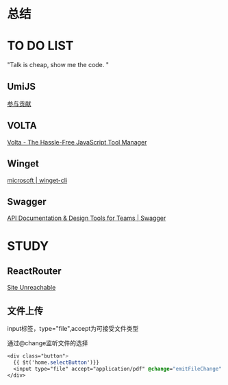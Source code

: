 # 总结







# TO DO LIST
"Talk is cheap, show me the code. "

## UmiJS

[参与贡献](https://umijs.org/docs/introduce/contributing)
## VOLTA

[Volta - The Hassle-Free JavaScript Tool Manager](https://volta.sh/)

## Winget

[microsoft | winget-cli](https://github.com/microsoft/winget-cli)

## Swagger

[API Documentation & Design Tools for Teams | Swagger](https://swagger.io/)


# STUDY

## ReactRouter

[Site Unreachable](https://v5.reactrouter.com/web/guides/primary-components)

## 文件上传

input标签，type="file",accept为可接受文件类型

通过@change监听文件的选择

```css
<div class="button">
  {{ $t('home.selectButton')}}
  <input type="file" accept="application/pdf" @change="emitFileChange" />
</div>
```

